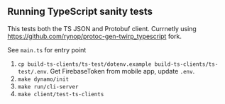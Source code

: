  ## Running TypeScript sanity tests

 This tests both the TS JSON and Protobuf client.  Currnetly using https://github.com/rynop/protoc-gen-twirp_typescript fork.

 See `main.ts` for entry point

  1. `cp build-ts-clients/ts-test/dotenv.example build-ts-clients/ts-test/.env`. Get FirebaseToken from mobile app, update `.env`. 
  1. `make dynamo/init`
  1. `make run/cli-server`
  1. `make client/test-ts-clients`
